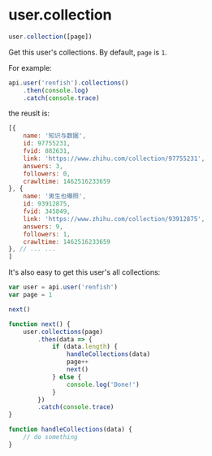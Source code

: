 # user.collection

```javascript
user.collection([page])
```

Get this user's collections. By default, `page` is `1`.

For example:

```javascript
api.user('renfish').collections()
    .then(console.log)
    .catch(console.trace)
```

the reuslt is:

```javascript
[{
    name: '知识与数据',
    id: 97755231,
    fvid: 882631,
    link: 'https://www.zhihu.com/collection/97755231',
    answers: 3,
    followers: 0,
    crawltime: 1462516233659
}, {
    name: '男生也曝照',
    id: 93912875,
    fvid: 345849,
    link: 'https://www.zhihu.com/collection/93912875',
    answers: 9,
    followers: 1,
    crawltime: 1462516233659
}, // ... ...
]
```

It's also easy to get this user's all collections:

```javascript
var user = api.user('renfish')
var page = 1

next()

function next() {
    user.collections(page)
        .then(data => {
            if (data.length) {
                handleCollections(data)
                page++
                next()
            } else {
                console.log('Done!')
            }
        })
        .catch(console.trace)
}

function handleCollections(data) {
    // do something
}
```
